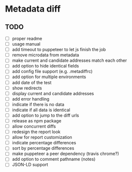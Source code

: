 # Metadata diff

## TODO

- [ ] proper readme
- [ ] usage manual
- [ ] add timeout to puppeteer to let js finish the job
- [ ] remove microdata from metadata
- [ ] make current and candidate addresses match each other
- [ ] add option to hide identical fields
- [ ] add config file support (e.g. .metadiffrc)
- [ ] add option for multiple environments
- [ ] add date of the test
- [ ] show redirects
- [ ] display current and candidate addresses
- [ ] add error handling
- [ ] indicate if there is no data
- [ ] indicate if all data is identical
- [ ] add option to jump to the diff urls
- [ ] release as npm package
- [ ] allow concurrent diffs
- [ ] redesign the report look
- [ ] allow for report customization
- [ ] indicate percentage differences
- [ ] sort by percentage differences
- [ ] make puppeteer a peer dependency (travis chrome?)
- [ ] add option to comment pathname (notes)
- [ ] JSON-LD support